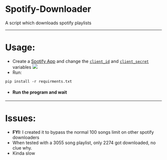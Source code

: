 # Spotify-Downloader
 
A script which downloads spotify playlists

---
# Usage:

- Create a [Spotify App](https://developer.spotify.com/dashboard/create) and change the [`client_id`](https://github.com/syon-vt/Spotify-Downloader/blob/main/main.py#L19) and [`client_secret`](https://github.com/syon-vt/Spotify-Downloader/blob/main/main.py#L20) variables
![](.git/img.png)
- Run: 
```
pip install -r requirments.txt
```

- #### Run the program and wait
---
# Issues:
- **FYI:** I created it to bypass the normal 100 songs limit on other spotify downloaders
- When tested with a 3055 song playlist, only 2274 got downloaded, no clue why.
- Kinda slow
